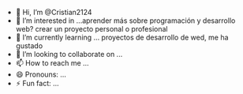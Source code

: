 - 👋 Hi, I’m @Cristian2124
- 👀 I’m interested in ...aprender más sobre programación y desarrollo web? crear un proyecto personal o profesional 
- 🌱 I’m currently learning ... proyectos de desarrollo de wed, me ha gustado 
- 💞️ I’m looking to collaborate on ...
- 📫 How to reach me ...
- 😄 Pronouns: ...
- ⚡ Fun fact: ...

<!---
Cristian2124/Cristian2124 is a ✨ special ✨ repository because its `README.md` (this file) appears on your GitHub profile.
You can click the Preview link to take a look at your changes.en 
en el principio creo Dios los cielos y la tierra está desordenada y vacía, y las tinieblas estaba sobre la faz del abismo, y el espíritu se movía sobre las faz de las aguas Y dijo Dios: Sea la luz; 
y vio Dios que la luz era buena: y separo la luz de las tinieblas 
